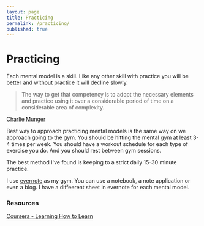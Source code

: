 ```yaml
---
layout: page
title: Practicing
permalink: /practicing/
published: true
---
```


# Practicing

Each mental model is a skill. Like any other skill with practice you will be better and without practice it will decline slowly. 


> The way to get that competency is to adopt the necessary elements and practice using it over a considerable period of time on a considerable area of complexity.

[Charlie Munger](https://youtu.be/4ibabROYccs?t=1804)


Best way to approach practicing mental models is the same way on we approach going to the gym. You should be hitting the mental gym at least 3-4 times per week. You should have a workout schedule for each type of exercise you do. And you should rest between gym sessions.

The best method I've found is keeping to a strict daily 15-30 minute practice. 

I use [evernote](https://www.evernote.com/referral/Registration.action?sig=3bccbbd47549eb2344f32d1197bde8a9494256e8d55cd55f23e4bd8ce31add07&uid=89210166) as my gym. You can use a notebook, a note application or even a blog. I have a diffeerent sheet in evernote for each mental model. 

### Resources

[Coursera - Learning How to Learn](https://www.coursera.org/learn/learning-how-to-learn)